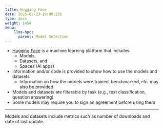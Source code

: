 ```yaml
---
title: Hugging Face
date: 2025-02-23-19:06:23Z
type: docs 
weight: 1450
menu: 
    llms-hpc:
      parent: Model Selection
---
```



* [Hugging Face](https://huggingface.co/) is a machine learning platform that includes
  * Models,
  * Datasets, and
  * Spaces (AI apps)
* Information and/or code is provided to show how to use the models and datasets
  * Information on how the models were trained, benchmarked, etc. may also be provided
* Models and datasets are filterable by task (e.g., text classification, question answering)
* Some models may require you to sign an agreement before using them
  
---

Models and datasets include metrics such as number of downloads and date of last update.

